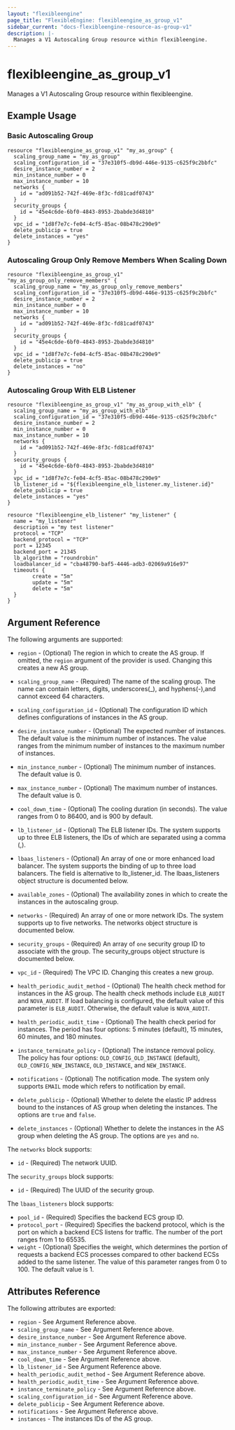```yaml
---
layout: "flexibleengine"
page_title: "FlexibleEngine: flexibleengine_as_group_v1"
sidebar_current: "docs-flexibleengine-resource-as-group-v1"
description: |-
  Manages a V1 Autoscaling Group resource within flexibleengine.
---
```


# flexibleengine\_as\_group_v1

Manages a V1 Autoscaling Group resource within flexibleengine.

## Example Usage

### Basic Autoscaling Group

```hcl
resource "flexibleengine_as_group_v1" "my_as_group" {
  scaling_group_name = "my_as_group"
  scaling_configuration_id = "37e310f5-db9d-446e-9135-c625f9c2bbfc"
  desire_instance_number = 2
  min_instance_number = 0
  max_instance_number = 10
  networks {
    id = "ad091b52-742f-469e-8f3c-fd81cadf0743"
  }
  security_groups {
    id = "45e4c6de-6bf0-4843-8953-2babde3d4810"
  }
  vpc_id = "1d8f7e7c-fe04-4cf5-85ac-08b478c290e9"
  delete_publicip = true
  delete_instances = "yes"
}
```

### Autoscaling Group Only Remove Members When Scaling Down

```hcl
resource "flexibleengine_as_group_v1" "my_as_group_only_remove_members" {
  scaling_group_name = "my_as_group_only_remove_members"
  scaling_configuration_id = "37e310f5-db9d-446e-9135-c625f9c2bbfc"
  desire_instance_number = 2
  min_instance_number = 0
  max_instance_number = 10
  networks {
    id = "ad091b52-742f-469e-8f3c-fd81cadf0743"
  }
  security_groups {
    id = "45e4c6de-6bf0-4843-8953-2babde3d4810"
  }
  vpc_id = "1d8f7e7c-fe04-4cf5-85ac-08b478c290e9"
  delete_publicip = true
  delete_instances = "no"
}
```

### Autoscaling Group With ELB Listener

```hcl
resource "flexibleengine_as_group_v1" "my_as_group_with_elb" {
  scaling_group_name = "my_as_group_with_elb"
  scaling_configuration_id = "37e310f5-db9d-446e-9135-c625f9c2bbfc"
  desire_instance_number = 2
  min_instance_number = 0
  max_instance_number = 10
  networks {
    id = "ad091b52-742f-469e-8f3c-fd81cadf0743"
  }
  security_groups {
    id = "45e4c6de-6bf0-4843-8953-2babde3d4810"
  }
  vpc_id = "1d8f7e7c-fe04-4cf5-85ac-08b478c290e9"
  lb_listener_id = "${flexibleengine_elb_listener.my_listener.id}"
  delete_publicip = true
  delete_instances = "yes"
}

resource "flexibleengine_elb_listener" "my_listener" {
  name = "my_listener"
  description = "my test listener"
  protocol = "TCP"
  backend_protocol = "TCP"
  port = 12345
  backend_port = 21345
  lb_algorithm = "roundrobin"
  loadbalancer_id = "cba48790-baf5-4446-adb3-02069a916e97"
  timeouts {
        create = "5m"
        update = "5m"
        delete = "5m"
  }
}

```

## Argument Reference

The following arguments are supported:

* `region` - (Optional) The region in which to create the AS group. If
    omitted, the `region` argument of the provider is used. Changing this
    creates a new AS group.

* `scaling_group_name` - (Required) The name of the scaling group. The name can contain letters,
    digits, underscores(_), and hyphens(-),and cannot exceed 64 characters.

* `scaling_configuration_id` - (Optional) The configuration ID which defines
    configurations of instances in the AS group.

* `desire_instance_number` - (Optional) The expected number of instances. The default
    value is the minimum number of instances. The value ranges from the minimum number of
    instances to the maximum number of instances.

* `min_instance_number` - (Optional) The minimum number of instances.
    The default value is 0.

* `max_instance_number` - (Optional) The maximum number of instances.
    The default value is 0.

* `cool_down_time` - (Optional) The cooling duration (in seconds). The value ranges
    from 0 to 86400, and is 900 by default.

* `lb_listener_id` - (Optional) The ELB listener IDs. The system supports up to
    three ELB listeners, the IDs of which are separated using a comma (,).

* `lbaas_listeners` - (Optional) An array of one or more enhanced load balancer.
    The system supports the binding of up to three load balancers. The field is
    alternative to lb_listener_id.  The lbaas_listeners object structure is
	documented below.

* `available_zones` - (Optional) The availability zones in which to create
    the instances in the autoscaling group.

* `networks` - (Required) An array of one or more network IDs.
    The system supports up to five networks. The networks object structure
    is documented below.

* `security_groups` - (Required) An array of `one` security group ID to
    associate with the group. The security_groups object structure is
    documented below.

* `vpc_id` - (Required) The VPC ID. Changing this creates a new group.

* `health_periodic_audit_method` - (Optional) The health check method for instances
    in the AS group. The health check methods include `ELB_AUDIT` and `NOVA_AUDIT`.
    If load balancing is configured, the default value of this parameter is `ELB_AUDIT`.
    Otherwise, the default value is `NOVA_AUDIT`.

* `health_periodic_audit_time` - (Optional) The health check period for instances.
    The period has four options: 5 minutes (default), 15 minutes, 60 minutes, and 180 minutes.

* `instance_terminate_policy` - (Optional) The instance removal policy. The policy has
    four options: `OLD_CONFIG_OLD_INSTANCE` (default), `OLD_CONFIG_NEW_INSTANCE`,
    `OLD_INSTANCE`, and `NEW_INSTANCE`.

* `notifications` - (Optional) The notification mode. The system only supports `EMAIL`
    mode which refers to notification by email.

* `delete_publicip` - (Optional) Whether to delete the elastic IP address bound to the
    instances of AS group when deleting the instances. The options are `true` and `false`.

* `delete_instances` - (Optional) Whether to delete the instances in the AS group
    when deleting the AS group. The options are `yes` and `no`.

The `networks` block supports:

* `id` - (Required) The network UUID.

The `security_groups` block supports:

* `id` - (Required) The UUID of the security group.

The `lbaas_listeners` block supports:

* `pool_id` - (Required) Specifies the backend ECS group ID.
* `protocol_port` - (Required) Specifies the backend protocol, which is the port on which
  a backend ECS listens for traffic. The number of the port ranges from 1 to 65535.
* `weight` - (Optional) Specifies the weight, which determines the portion of requests a
  backend ECS processes compared to other backend ECSs added to the same listener. The value
  of this parameter ranges from 0 to 100. The default value is 1.

## Attributes Reference

The following attributes are exported:

* `region` - See Argument Reference above.
* `scaling_group_name` - See Argument Reference above.
* `desire_instance_number` - See Argument Reference above.
* `min_instance_number` - See Argument Reference above.
* `max_instance_number` - See Argument Reference above.
* `cool_down_time` - See Argument Reference above.
* `lb_listener_id` - See Argument Reference above.
* `health_periodic_audit_method` - See Argument Reference above.
* `health_periodic_audit_time` - See Argument Reference above.
* `instance_terminate_policy` - See Argument Reference above.
* `scaling_configuration_id` - See Argument Reference above.
* `delete_publicip` - See Argument Reference above.
* `notifications` - See Argument Reference above.
* `instances` - The instances IDs of the AS group.

